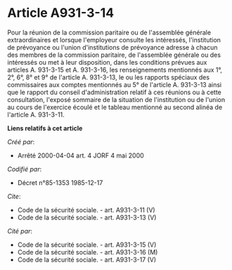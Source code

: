 # Article A931-3-14

Pour la réunion de la commission paritaire ou de l'assemblée générale extraordinaires et lorsque l'employeur consulte les
intéressés, l'institution de prévoyance ou l'union d'institutions de prévoyance adresse à chacun des membres de la commission
paritaire, de l'assemblée générale ou des intéressés ou met à leur disposition, dans les conditions prévues aux articles A.
931-3-15 et A. 931-3-16, les renseignements mentionnés aux 1°, 2°, 6°, 8° et 9° de l'article A. 931-3-13, le ou les rapports
spéciaux des commissaires aux comptes mentionnés au 5° de l'article A. 931-3-13 ainsi que le rapport du conseil
d'administration relatif à ces réunions ou à cette consultation, l'exposé sommaire de la situation de l'institution ou de
l'union au cours de l'exercice écoulé et le tableau mentionné au second alinéa de l'article A. 931-3-11.

**Liens relatifs à cet article**

_Créé par_:

  - Arrêté 2000-04-04 art. 4 JORF 4 mai 2000

_Codifié par_:

  - Décret n°85-1353 1985-12-17

_Cite_:

  - Code de la sécurité sociale. - art. A931-3-11 (V)
  - Code de la sécurité sociale. - art. A931-3-13 (V)

_Cité par_:

  - Code de la sécurité sociale. - art. A931-3-15 (V)
  - Code de la sécurité sociale. - art. A931-3-16 (M)
  - Code de la sécurité sociale. - art. A931-3-17 (V)
